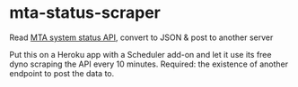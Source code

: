 mta-status-scraper
==================

Read [MTA system status API](http://web.mta.info/status/serviceStatus.txt), convert to JSON &amp; post to another server

Put this on a Heroku app with a Scheduler add-on and let it use its free dyno scraping the API every 10 minutes. Required: the existence of another endpoint to post the data to.
